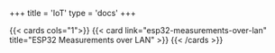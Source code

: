 +++
title = 'IoT'
type = 'docs'
+++

{{< cards cols="1">}}
    {{< card link="esp32-measurements-over-lan" title="ESP32 Measurements over LAN" >}}
{{< /cards >}}
